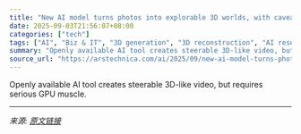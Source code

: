 ```yaml
---
title: "New AI model turns photos into explorable 3D worlds, with caveats"
date: 2025-09-03T21:56:07+08:00
categories: ["tech"]
tags: ["AI", "Biz & IT", "3D generation", "3D reconstruction", "AI research", "Ai video", "computer vision", "depth estimation", "generative ai", "machine learning", "multimodal AI", "open source", "scene generation", "Tencent", "video synthesis", "world models"]
summary: "Openly available AI tool creates steerable 3D-like video, but requires serious GPU muscle."
source_url: "https://arstechnica.com/ai/2025/09/new-ai-model-turns-photos-into-explorable-3d-worlds-with-caveats/"
---
```


Openly available AI tool creates steerable 3D-like video, but requires serious GPU muscle.

---

*来源: [原文链接](https://arstechnica.com/ai/2025/09/new-ai-model-turns-photos-into-explorable-3d-worlds-with-caveats/)*
